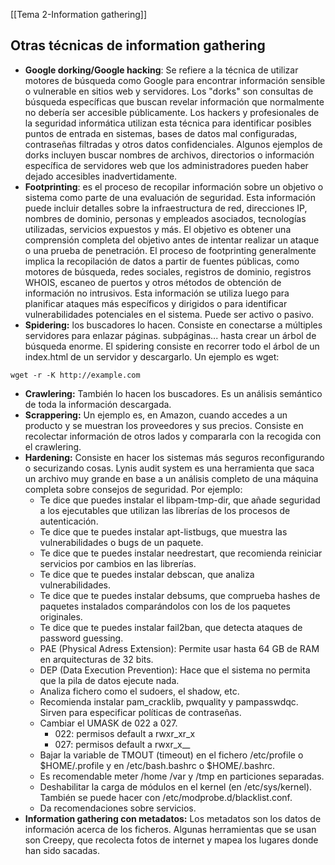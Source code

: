 [[Tema 2-Information gathering]]

## Otras técnicas de information gathering
+ **Google dorking/Google hacking**: Se refiere a la técnica de utilizar motores de búsqueda como Google para encontrar información sensible o vulnerable en sitios web y servidores. Los "dorks" son consultas de búsqueda específicas que buscan revelar información que normalmente no debería ser accesible públicamente. Los hackers y profesionales de la seguridad informática utilizan esta técnica para identificar posibles puntos de entrada en sistemas, bases de datos mal configuradas, contraseñas filtradas y otros datos confidenciales. Algunos ejemplos de dorks incluyen buscar nombres de archivos, directorios o información específica de servidores web que los administradores pueden haber dejado accesibles inadvertidamente.
+ **Footprinting**: es el proceso de recopilar información sobre un objetivo o sistema como parte de una evaluación de seguridad. Esta información puede incluir detalles sobre la infraestructura de red, direcciones IP, nombres de dominio, personas y empleados asociados, tecnologías utilizadas, servicios expuestos y más. El objetivo es obtener una comprensión completa del objetivo antes de intentar realizar un ataque o una prueba de penetración. El proceso de footprinting generalmente implica la recopilación de datos a partir de fuentes públicas, como motores de búsqueda, redes sociales, registros de dominio, registros WHOIS, escaneo de puertos y otros métodos de obtención de información no intrusivos. Esta información se utiliza luego para planificar ataques más específicos y dirigidos o para identificar vulnerabilidades potenciales en el sistema. Puede ser activo o pasivo.
+ **Spidering:** los buscadores lo hacen. Consiste en conectarse a múltiples servidores para enlazar páginas. subpáginas... hasta crear un árbol de búsqueda enorme. El spidering consiste en recorrer todo el árbol de un index.html de un servidor y descargarlo. Un ejemplo es wget:
```
wget -r -K http://example.com
```
+ **Crawlering:** También lo hacen los buscadores. Es un análisis semántico de toda la información descargada.
+ **Scrappering:** Un ejemplo es, en Amazon, cuando accedes a un producto y se muestran los proveedores y sus precios. Consiste en recolectar información de otros lados y compararla con la recogida con el crawlering.
+ **Hardening:** Consiste en hacer los sistemas más seguros reconfigurando o securizando cosas. Lynis audit system es una herramienta que saca un archivo muy grande en base a un análisis completo de una máquina completa sobre consejos de seguridad. Por ejemplo:
	+ Te dice que puedes instalar el libpam-tmp-dir, que añade seguridad a los ejecutables que utilizan las librerías de los procesos de autenticación.
	+ Te dice que te puedes instalar apt-listbugs, que muestra las vulnerabilidades o bugs de un paquete.
	+ Te dice que te puedes instalar needrestart, que recomienda reiniciar servicios por cambios en las librerías.
	+ Te dice que te puedes instalar debscan, que analiza vulnerabilidades.
	+ Te dice que te puedes instalar debsums, que comprueba hashes de paquetes instalados comparándolos con los de los paquetes originales.
	+ Te dice que te puedes instalar fail2ban, que detecta ataques de password guessing.
	+ PAE (Physical Adress Extension): Permite usar hasta 64 GB de RAM en arquitecturas de 32 bits.
	+ DEP (Data Execution Prevention): Hace que el sistema no permita que la pila de datos ejecute nada.
	+ Analiza fichero como el sudoers, el shadow, etc.
	+ Recomienda instalar pam_cracklib, pwquality y pampasswdqc. Sirven para especificar políticas de contraseñas.
	+ Cambiar el UMASK de 022 a 027. 
		+ 022: permisos default a rwxr_xr_x
		+ 027: permisos default a rwxr_x__
	+ Bajar la variable de TMOUT (timeout) en el fichero /etc/profile o $HOME/.profile y en /etc/bash.bashrc o $HOME/.bashrc.
	+ Es recomendable meter /home /var y /tmp en particiones separadas.
	+ Deshabilitar la carga de módulos en el kernel (en /etc/sys/kernel). También se puede hacer con /etc/modprobe.d/blacklist.conf.
	+ Da recomendaciones sobre servicios.
+ **Information gathering con metadatos:** Los metadatos son los datos de información acerca de los ficheros. Algunas herramientas que se usan son Creepy, que recolecta fotos de internet y mapea los lugares donde han sido sacadas.